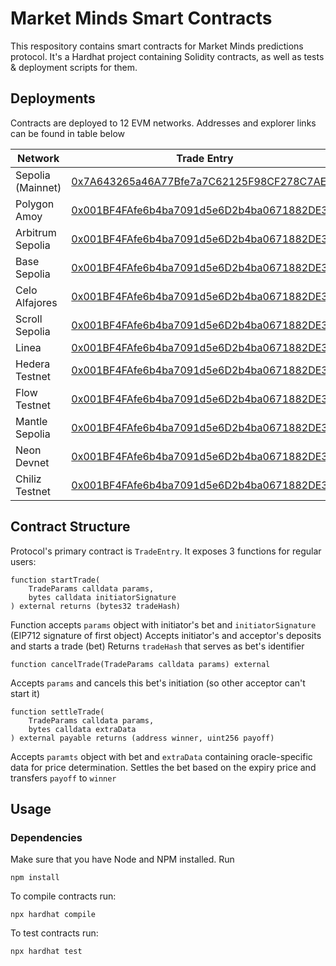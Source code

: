 # Market Minds Smart Contracts

This respository contains smart contracts for Market Minds predictions protocol.
It's a Hardhat project containing Solidity contracts, as well as tests &
deployment scripts for them.

## Deployments

Contracts are deployed to 12 EVM networks. Addresses and explorer links can be
found in table below

| Network           | Trade Entry                                                                                                                            |
| ----------------- | -------------------------------------------------------------------------------------------------------------------------------------- |
| Sepolia (Mainnet) | [0x7A643265a46A77Bfe7a7C62125F98CF278C7AEa9](https://sepolia.etherscan.io/address/0x7A643265a46A77Bfe7a7C62125F98CF278C7AEa9)          |
| Polygon Amoy      | [0x001BF4FAfe6b4ba7091d5e6D2b4ba0671882DE31](https://amoy.polygonscan.com/address/0x001BF4FAfe6b4ba7091d5e6D2b4ba0671882DE31)          |
| Arbitrum Sepolia  | [0x001BF4FAfe6b4ba7091d5e6D2b4ba0671882DE31](https://sepolia.arbiscan.io/address/0x001BF4FAfe6b4ba7091d5e6D2b4ba0671882DE31)           |
| Base Sepolia      | [0x001BF4FAfe6b4ba7091d5e6D2b4ba0671882DE31](https://base-sepolia.blockscout.com/address/0x001BF4FAfe6b4ba7091d5e6D2b4ba0671882DE31)   |
| Celo Alfajores    | [0x001BF4FAfe6b4ba7091d5e6D2b4ba0671882DE31](https://celo-alfajores.blockscout.com/address/0x001BF4FAfe6b4ba7091d5e6D2b4ba0671882DE31) |
| Scroll Sepolia    | [0x001BF4FAfe6b4ba7091d5e6D2b4ba0671882DE31](https://sepolia.scrollscan.com/address/0x001BF4FAfe6b4ba7091d5e6D2b4ba0671882DE31)        |
| Linea             | [0x001BF4FAfe6b4ba7091d5e6D2b4ba0671882DE31](https://lineascan.build/address/0x001BF4FAfe6b4ba7091d5e6D2b4ba0671882DE31)               |
| Hedera Testnet    | [0x001BF4FAfe6b4ba7091d5e6D2b4ba0671882DE31](https://hashscan.io/testnet/address/0x001BF4FAfe6b4ba7091d5e6D2b4ba0671882DE31)           |
| Flow Testnet      | [0x001BF4FAfe6b4ba7091d5e6D2b4ba0671882DE31](https://evm-testnet.flowscan.io/address/0x001BF4FAfe6b4ba7091d5e6D2b4ba0671882DE31)       |
| Mantle Sepolia    | [0x001BF4FAfe6b4ba7091d5e6D2b4ba0671882DE31](https://explorer.sepolia.mantle.xyz/address/0x001BF4FAfe6b4ba7091d5e6D2b4ba0671882DE31)   |
| Neon Devnet       | [0x001BF4FAfe6b4ba7091d5e6D2b4ba0671882DE31](https://neon-devnet.blockscout.com/address/0x001BF4FAfe6b4ba7091d5e6D2b4ba0671882DE31)    |
| Chiliz Testnet    | [0x001BF4FAfe6b4ba7091d5e6D2b4ba0671882DE31](https://spicy-explorer.chiliz.com/address/0x001BF4FAfe6b4ba7091d5e6D2b4ba0671882DE31)     |

## Contract Structure

Protocol's primary contract is `TradeEntry`. It exposes 3 functions for regular
users:

```
function startTrade(
    TradeParams calldata params,
    bytes calldata initiatorSignature
) external returns (bytes32 tradeHash)
```

Function accepts `params` object with initiator's bet and `initiatorSignature`
(EIP712 signature of first object) Accepts initiator's and acceptor's deposits
and starts a trade (bet) Returns `tradeHash` that serves as bet's identifier

```
function cancelTrade(TradeParams calldata params) external
```

Accepts `params` and cancels this bet's initiation (so other acceptor can't
start it)

```
function settleTrade(
    TradeParams calldata params,
    bytes calldata extraData
) external payable returns (address winner, uint256 payoff)
```

Accepts `paramts` object with bet and `extraData` containing oracle-specific
data for price determination. Settles the bet based on the expiry price and
transfers `payoff` to `winner`

## Usage

### Dependencies

Make sure that you have Node and NPM installed. Run

```
npm install
```

To compile contracts run:

```
npx hardhat compile
```

To test contracts run:

```
npx hardhat test
```
